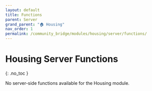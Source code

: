 ```yaml
---
layout: default
title: Functions
parent: Server
grand_parent: "🏠 Housing"
nav_order: 1
permalink: /community_bridge/modules/housing/server/functions/
---
```


# Housing Server Functions
{: .no_toc }

No server-side functions available for the Housing module.